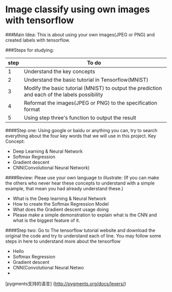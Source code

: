 # Image classify using own images with tensorflow


###Main Idea:
  This is about using your own images(JPEG or PNG) and created labels with tensorflow.
  
###Steps for studying:
  
|step|To do|
|------|----|
|1|Understand the key concepts|
|2|Understand the basic tutorial in Tensorflow(MNIST)|
|3|Modify the basic tutorial (MNIST) to output the prediction and each of the labels possibility |
|4|Reformat the images(JPEG or PNG) to the specification format|
|5|Using step three's function to output the result|


####Step one:
  Using google or baidu or anything you can, try to search everything about the four key words that we will use in this project.
  Key Concept:
  * Deep Learning & Neural Network
  * Softmax Regression 
  * Gradient descent
  * CNN(Convolutional Neural Network)

####Review:
  Pleae use your own language to illustrate:
  (If you can make the others who never hear these concepts to understand with a simple example, that mean you had already understand these.)
  * What is the Deep learning & Neural Network
  * How to create the Softmax Regression Model 
  * What does the Gradient descent usage doing
  * Please make a simple demonstration to explain what is the CNN and what is the biggest feature of it. 
  
  
  
####Step two:
  Go to The tensorflow tutorial website and download the original the code and try to understand each of line.
  You may follow some steps in here to understand more about the tensorflow
  * Hello
  * Softmax Regression 
  * Gradient descent
  * CNN(Convolutional Neural Netwo
  * 

 [pygments支持的语言] (http://pygments.org/docs/lexers/) 
